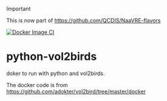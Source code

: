 > [!IMPORTANT]
> This is now part of https://github.com/QCDIS/NaaVRE-flavors

[![Docker Image CI](https://github.com/QCDIS/python-vol2birds/actions/workflows/docker-image.yml/badge.svg)](https://github.com/QCDIS/python-vol2birds/actions/workflows/docker-image.yml)
# python-vol2birds
doker to run with python and vol2birds. 

The docker code is from https://github.com/adokter/vol2bird/tree/master/docker 

